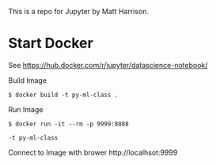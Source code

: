 
This is a repo for Jupyter by Matt Harrison.

# Start Docker

See https://hub.docker.com/r/jupyter/datascience-notebook/

Build Image

    $ docker build -t py-ml-class .
    
Run Image

    $ docker run -it --rm -p 9999:8888
    
    -t py-ml-class
    
Connect to Image with brower http://localhsot:9999

     
